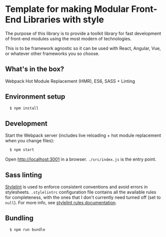 # Template for making Modular Front-End Libraries with style
 
The purpose of this library is to provide a toolkit library for fast development of front-end modules using the most modern of technologies.

This is to be framework agnostic so it can be used with React, Angular, Vue, or whatever other frameworks you so choose.

## What's in the box?

Webpack Hot Module Replacement (HMR), ES6, SASS + Linting

## Environment setup 

```sh
  $ npm install
```

## Development

Start the Webpack server (includes live reloading + hot module replacement when you change files):

```sh
  $ npm start
```

Open [http://localhost:3001](http://localhost:3001) in a browser. `./src/index.js` is the entry point.

## Sass linting

[Stylelint](http://stylelint.io/) is used to enforce consistent conventions and avoid errors in stylesheets.
`.stylelintrc` configuration file contains all the available rules for completeness, with the ones that I don't currently need turned off (set to `null`).
For more info, see [stylelint rules documentation](https://github.com/stylelint/stylelint/blob/master/docs/user-guide/rules.md).

## Bundling 

```sh
  $ npm run bundle
```

